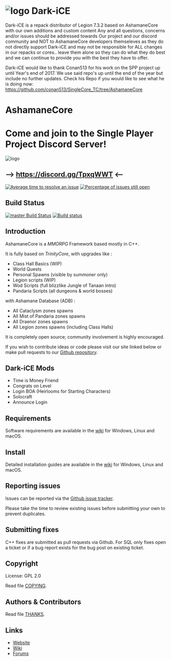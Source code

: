 # ![logo](https://c10.patreonusercontent.com/3/eyJ3IjoxNjAwfQ%3D%3D/patreon-posts/pN11oD_JT1i7n5Bb2YfU_beobbtmfnaVgrAWm29o5SUF9Rc95FAMFECFrBzdmqbi.png?token-time=2145916800&token-hash=HAOcQWtWqan0_PR4Ix6hlFBmXreGdh1l9u7a7Ph1Ca8%3D) Dark-iCE

Dark-iCE is a repack distributor of Legion 7.3.2 based on AshamaneCore with our own additions and custom content
Any and all questions, concerns and/or issues should be addressed towards Our project and our discord community and NOT to 
AshamaneCore developers themseleves as they do not directly support Dark-iCE and may not be responsible for ALL
changes in our repacks or cores.. leave them alone so they can do what they do best and we can continue to provide
you with the best they have to offer.

Dark-iCE would like to thank Conan513 for his work on the SPP project up until
Year's end of 2017. We use said repo's up until the end of the year
but include no further updates. Check his Repo if you would like to see what he 
is doing now:
https://github.com/conan513/SingleCore_TC/tree/AshamaneCore

# AshamaneCore

# Come and join to the Single Player Project Discord Server!
![logo](http://i.imgur.com/Rn2rKfy.png) 
## --> https://discord.gg/TpxqWWT <--

[![Average time to resolve an issue](https://isitmaintained.com/badge/resolution/AshamaneProject/AshamaneCore.svg)](https://isitmaintained.com/project/AshamaneProject/AshamaneCore "Average time to resolve an issue") [![Percentage of issues still open](https://isitmaintained.com/badge/open/AshamaneProject/AshamaneCore.svg)](https://isitmaintained.com/project/AshamaneProject/AshamaneCore "Percentage of issues still open")

## Build Status

[![master Build Status](https://travis-ci.org/AshamaneProject/AshamaneCore.svg?branch=master)](https://travis-ci.org/AshamaneProject/AshamaneCore) 
[![Build status](https://ci.appveyor.com/api/projects/status/orswpu6j5c5rfoj6/branch/master?svg=true)](https://ci.appveyor.com/project/Traesh/ashamanecore/branch/master)

## Introduction

AshamaneCore is a *MMORPG* Framework based mostly in C++.

It is fully based on *TrinityCore*, with upgrades like :

- Class Hall Basics (WIP)
- World Quests
- Personal Spawns (visible by summoner only)
- Legion scripts (WIP)
- Wod Scripts (full blizzlike Jungle of Tanaan intro)
- Pandaria Scripts (all dungeons & world bosses)

with Ashamane Database (ADB) :

- All Cataclysm zones spawns
- All Mist of Pandaria zones spawns
- All Draenor zones spawns
- All Legion zones spawns (including Class Halls)

It is completely open source; community involvement is highly encouraged.

If you wish to contribute ideas or code please visit our site linked below or
make pull requests to our [Github repository](https://github.com/AshamaneProject/AshamaneCore/pulls).

## Dark-iCE Mods

- Time is Money Friend
- Congrats on Level
- Login BOA (Heirlooms for Starting Characters)
- Solocraft
- Announce Login

## Requirements


Software requirements are available in the [wiki](https://www.trinitycore.info/display/tc/Requirements) for
Windows, Linux and macOS.


## Install

Detailed installation guides are available in the [wiki](https://www.trinitycore.info/display/tc/Installation+Guide) for
Windows, Linux and macOS.


## Reporting issues

Issues can be reported via the [Github issue tracker](https://github.com/AshamaneProject/AshamaneCore/labels/Branch-master).

Please take the time to review existing issues before submitting your own to
prevent duplicates.

## Submitting fixes

C++ fixes are submitted as pull requests via Github.
For SQL only fixes open a ticket or if a bug report exists for the bug post on existing ticket.


## Copyright

License: GPL 2.0

Read file [COPYING](COPYING).


## Authors &amp; Contributors

Read file [THANKS](THANKS).


## Links

* [Website](https://www.trinitycore.org)
* [Wiki](https://www.trinitycore.info)
* [Forums](https://community.trinitycore.org)
